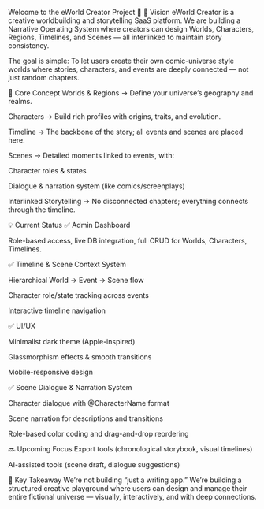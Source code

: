 Welcome to the eWorld Creator Project 🚀
🌟 Vision
eWorld Creator is a creative worldbuilding and storytelling SaaS platform.
We are building a Narrative Operating System where creators can design Worlds, Characters, Regions, Timelines, and Scenes — all interlinked to maintain story consistency.

The goal is simple:
To let users create their own comic-universe style worlds where stories, characters, and events are deeply connected — not just random chapters.

🎯 Core Concept
Worlds & Regions → Define your universe’s geography and realms.

Characters → Build rich profiles with origins, traits, and evolution.

Timeline → The backbone of the story; all events and scenes are placed here.

Scenes → Detailed moments linked to events, with:

Character roles & states

Dialogue & narration system (like comics/screenplays)

Interlinked Storytelling → No disconnected chapters; everything connects through the timeline.

💡 Current Status
✅ Admin Dashboard

Role-based access, live DB integration, full CRUD for Worlds, Characters, Timelines.

✅ Timeline & Scene Context System

Hierarchical World → Event → Scene flow

Character role/state tracking across events

Interactive timeline navigation

✅ UI/UX

Minimalist dark theme (Apple-inspired)

Glassmorphism effects & smooth transitions

Mobile-responsive design

✅ Scene Dialogue & Narration System

Character dialogue with @CharacterName format

Scene narration for descriptions and transitions

Role-based color coding and drag-and-drop reordering

🔜 Upcoming Focus
Export tools (chronological storybook, visual timelines)

AI-assisted tools (scene draft, dialogue suggestions)

🧠 Key Takeaway
We’re not building “just a writing app.”
We’re building a structured creative playground where users can design and manage their entire fictional universe — visually, interactively, and with deep connections.